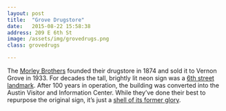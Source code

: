 ```yaml
---
layout: post
title:  "Grove Drugstore"
date:   2015-08-22 15:58:38
address: 209 E 6th St
image: /assets/img/grovedrugs.png
class: grovedrugs

---
```

The [Morley Brothers](http://www.peachridgeglass.com/wp-content/uploads/2013/10/MorleyBrosHistoricalPlaque.jpg) founded their drugstore in 1874 and sold it to Vernon Grove in 1933. For decades the tall, brightly lit neon sign was a [6th street landmark](http://texashistory.unt.edu/ark:/67531/metapth33544/m1/1/?q=grove%20drugs). After 100 years in operation, the building was converted into the Austin Visitor and Information Center. While they’ve done their best to repurpose the original sign, it’s just a [shell of its former glory](http://cache.marriott.com/propertyimages/a/aussh/phototour/aussh_phototour85.jpg?Log=1).

